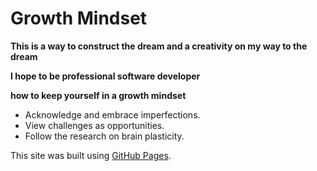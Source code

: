 # Growth Mindset

**This is a way to construct the dream and a creativity on my way to the dream**

**I hope to be professional software developer**


**how to keep yourself in a growth mindset**

- Acknowledge and embrace imperfections.
- View challenges as opportunities.
- Follow the research on brain plasticity.







This site was built using [GitHub Pages](https://github.com/yazaneyad193/).

